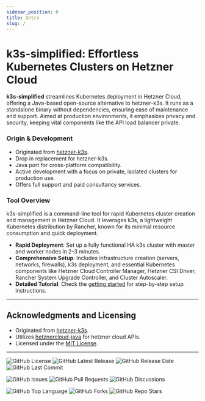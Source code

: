 ```yaml
---
sidebar_position: 0
title: Intro
slug: /
---
```


# k3s-simplified: Effortless Kubernetes Clusters on Hetzner Cloud

**k3s-simplified** streamlines Kubernetes deployment in Hetzner Cloud, offering a Java-based open-source alternative to hetzner-k3s. It runs as a standalone binary without dependencies, ensuring ease of maintenance and support. Aimed at production environments, it emphasizes privacy and security, keeping vital components like the API load balancer private.

### Origin & Development

- Originated from [hetzner-k3s](https://github.com/vitobotta/hetzner-k3s).
- Drop in replacement for hetzner-k3s.
- Java port for cross-platform compatibility.
- Active development with a focus on private, isolated clusters for production use.
- Offers full support and paid consultancy services.

### Tool Overview

k3s-simplified is a command-line tool for rapid Kubernetes cluster creation and management in Hetzner Cloud. It leverages k3s, a lightweight Kubernetes distribution by Rancher, known for its minimal resource consumption and quick deployment.

- **Rapid Deployment**: Set up a fully functional HA k3s cluster with master and worker nodes in 2-3 minutes.
- **Comprehensive Setup**: Includes infrastructure creation (servers, networks, firewalls), k3s deployment, and essential Kubernetes components like Hetzner Cloud Controller Manager, Hetzner CSI Driver, Rancher System Upgrade Controller, and Cluster Autoscaler.
- **Detailed Tutorial**: Check the [getting started](/docs/getting-started/installation) for step-by-step setup instructions.

---

## Acknowledgments and Licensing

- Originated from [hetzner-k3s](https://github.com/vitobotta/hetzner-k3s).
- Utilizes [hetznercloud-java](https://github.com/tomsiewert/hetznercloud-java) for hetzner cloud APIs.
- Licensed under the [MIT License](https://github.com/easystartup-io/k3s-simplified/blob/main/LICENSE.txt).

<!-- ---

## Stargazers and Community

Join our growing community and track our progress!

[![Stargazers over time](https://starchart.cc/easystartup-io/k3s-simplified.svg)](https://starchart.cc/easystartup-io/k3s-simplified) -->


---

![GitHub License](https://img.shields.io/github/license/easystartup-io/k3s-simplified)
![GitHub Latest Release](https://img.shields.io/github/v/release/easystartup-io/k3s-simplified)
![GitHub Release Date](https://img.shields.io/github/release-date/easystartup-io/k3s-simplified)
![GitHub Last Commit](https://img.shields.io/github/last-commit/easystartup-io/k3s-simplified)

![GitHub Issues](https://img.shields.io/github/issues-raw/easystartup-io/k3s-simplified)
![GitHub Pull Requests](https://img.shields.io/github/issues-pr-raw/easystartup-io/k3s-simplified)
![GitHub Discussions](https://img.shields.io/github/discussions/easystartup-io/k3s-simplified)

![GitHub Top Language](https://img.shields.io/github/languages/top/easystartup-io/k3s-simplified)
![GitHub Forks](https://img.shields.io/github/forks/easystartup-io/k3s-simplified?style=social)
![GitHub Repo Stars](https://img.shields.io/github/stars/easystartup-io/k3s-simplified?style=social)
